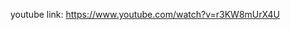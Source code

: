 youtube link: <a href="https://www.youtube.com/watch?v=r3KW8mUrX4U">https://www.youtube.com/watch?v=r3KW8mUrX4U</a>
